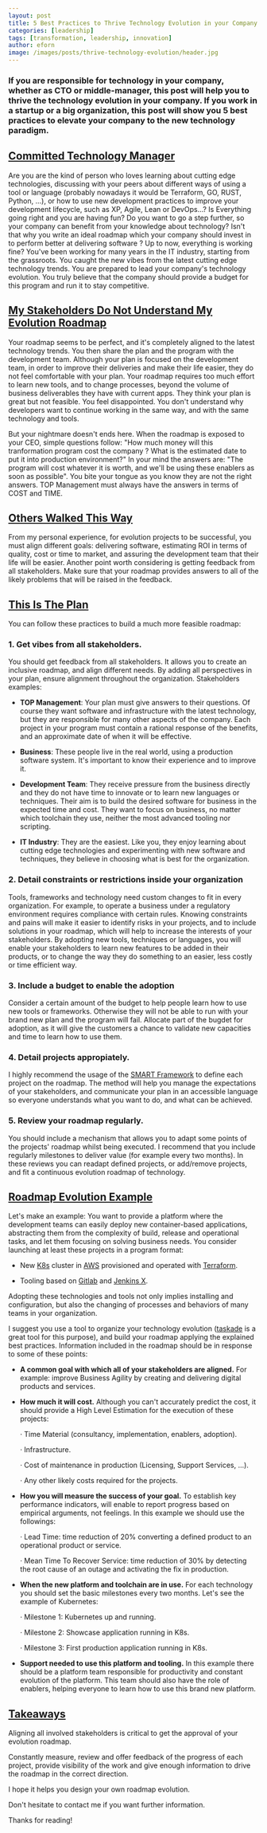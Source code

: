 ```yaml
---
layout: post
title: 5 Best Practices to Thrive Technology Evolution in your Company
categories: [leadership]
tags: [transformation, leadership, innovation]
author: eforn
image: /images/posts/thrive-technology-evolution/header.jpg
---
```


### If you are responsible for technology in your company, whether as CTO or middle-manager, this post will help you to thrive the technology evolution in your company. If you work in a startup or a big organization, this post will show you 5 best practices to elevate your company to the new technology paradigm.

## [**Committed Technology Manager**](#committed-technology-manager)

Are you are the kind of person who loves learning about cutting edge technologies, discussing with your peers about different ways of using a tool or language (probably nowadays it would be Terraform, GO, RUST, Python, ...), or how to use new development practices to improve your development lifecycle, such as XP, Agile, Lean or DevOps...? Is Everything going right and you are having fun? Do you want to go a step further, so your company can benefit from your knowledge about technology? Isn't that why you write an ideal roadmap which your company should invest in to perform better at delivering software ? Up to now, everything is working fine? You've been working for many years in the IT industry, starting from the grassroots. You caught the new vibes from the latest cutting edge technology trends. You are prepared to lead your company's technology evolution. You truly believe that the company should provide a budget for this program and run it to stay competitive.

## [**My Stakeholders Do Not Understand My Evolution Roadmap**](#my-stakeholders-do-not-understand-my-evolution-roadmap)

Your roadmap seems to be perfect, and it's completely aligned to the latest technology trends. You then share the plan and the program with the development team. Although your plan is focused on the development team, in order to improve their deliveries and make their life easier, they do not feel comfortable with your plan. Your roadmap requires too much effort to learn new tools, and to change processes, beyond the volume of business deliverables they have with current apps. They think your plan is great but not feasible. You feel disappointed. You don't understand why developers want to continue working in the same way, and with the same technology and tools.

But your nightmare doesn't ends here. When the roadmap is exposed to your CEO, simple questions follow: "How much money will this tranformation program cost the company ? What is the estimated date to put it into production environment?" In your mind the answers are: "The program will cost whatever it is worth, and we'll be using these enablers as soon as possible". You bite your tongue as you know they are not the right answers. TOP Management must always have the answers in terms of COST and TIME.

## [**Others Walked This Way**](#others-walked-this-way)

From my personal experience, for evolution projects to be successful, you must align different goals: delivering software, estimating ROI in terms of quality, cost or time to market, and assuring the development team that their life will be easier. Another point worth considering is getting feedback from all stakeholders. 
Make sure that your roadmap provides answers to all of the likely problems that will be raised in the feedback.

## [**This Is The Plan**](#this-is-the-plan)

You can follow these practices to build a much more feasible roadmap:

### **1. Get vibes from all stakeholders.**
You should get feedback from all stakeholders. It allows you to create an inclusive roadmap, and align different needs. By adding all perspectives in your plan, ensure alignment throughout the organization. Stakeholders examples:

* **TOP Management**: Your plan must give answers to their questions. Of course they want software and infrastructure with the latest technology, but they are responsible for many other aspects of the company. Each project in your program must contain a rational response of the benefits, and an approximate date of when it will be effective.

* **Business**: These people live in the real world, using a production software system. It's important to know their experience and to improve it.

* **Development Team**: They receive pressure from the business directly and they do not have time to innovate or to learn new languages or techniques. Their aim is to build the desired software for business in the expected time and cost. They want to focus on business, no matter which toolchain they use, neither the most advanced tooling nor scripting.

* **IT Industry**: They are the easiest. Like you, they enjoy learning about cutting edge technologies and experimenting with new software and techniques, they believe in choosing what is best for the organization.

### 2. **Detail constraints or restrictions inside your organization**
Tools, frameworks and technology need custom changes to fit in every organization. For example, to operate a business under a regulatory environment requires compliance with certain rules. Knowing constraints and pains will make it easier to identify risks in your projects, and to include solutions in your roadmap, which will help to increase the interests of your stakeholders. By adopting new tools, techniques or languages, you will enable your stakeholders to learn new features to be added in their products, or to change the way they do something to an easier, less costly or time efficient way.

### 3. **Include a budget to enable the adoption**

Consider a certain amount of the budget to help people learn how to use new tools or frameworks. Otherwise they will not be able to run with your brand new plan and the program will fail. Allocate part of the bugdet for adoption, as it will give the customers a chance to validate new capacities and time to learn how to use them.

### 4. **Detail projects appropiately.**

I highly recommend the usage of the [SMART Framework](https://thedigitalprojectmanager.com/project-objectives/) to define each project on the roadmap. The method will help you manage the expectations of your stakeholders, and communicate your plan in an accessible language so everyone understands what you want to do, and what can be achieved.

### 5. **Review your roadmap regularly.**

You should include a mechanism that allows you to adapt some points of the projects' roadmap whilst being executed. I recommend that you  include regularly milestones to deliver value (for example every two months). In these reviews you can readapt defined projects, or add/remove projects, and fit a continuous evolution roadmap of technology.


## [**Roadmap Evolution Example**](#roadmap-evolution-example)

Let's make an example: You want to provide a platform where the development teams can easily deploy new container-based applications, abstracting them from the complexity of build, release and operational tasks, and let them focusing on solving business needs. You consider launching at least these projects in a program format:

- New [K8s](https://kubernetes.io/) cluster in [AWS](https://aws.amazon.com/) provisioned and operated with [Terraform](https://www.terraform.io/).

- Tooling based on [Gitlab](https://about.gitlab.com/) and [Jenkins X](https://jenkins-x.io/).

Adopting these technologies and tools not only implies installing and configuration, but also the changing of processes and behaviors of many teams in your organization.

I suggest you use a tool to organize your technology evolution ([taskade](https://www.taskade.com/) is a great tool for this purpose), and build your roadmap applying the explained best practices. Information included in the roadmap should be in response to some of these points:

- **A common goal with which all of your stakeholders are aligned.** For example: improve Business Agility by creating and delivering digital products and services.

- **How much it will cost.** Although you can't accurately predict the cost, it should provide a High Level Estimation for the execution of these projects:

    · Time Material (consultancy, implementation, enablers, adoption).

    · Infrastructure.

    · Cost of maintenance in production (Licensing, Support Services, ...).

    · Any other likely costs required for the projects.

- **How you will measure the success of your goal.** To establish key performance indicators, will enable to report progress based on empirical arguments, not feelings. In this example we should use the followings:

    · Lead Time: time reduction of 20% converting a defined product to an operational product or service.

    · Mean Time To Recover Service: time reduction of 30% by detecting the root cause of an outage and activating the fix in production.

- **When the new platform and toolchain are in use.** For each technology you should set the basic milestones every two months. Let's see the example of Kubernetes:

    · Milestone 1: Kubernetes up and running.

    · Milestone 2: Showcase application running in K8s.

    · Milestone 3: First production application running in K8s.

- **Support needed to use this platform and tooling.** In this example there should be a platform team responsible for productivity and constant evolution of the platform. This team should also have the role of enablers, helping everyone to learn how to use this brand new platform.

## [**Takeaways**](#takeaways)

Aligning all involved stakeholders is critical to get the approval of your evolution roadmap.

Constantly measure, review and offer feedback of the progress of each project, provide visibility of the work and give enough information to drive the roadmap in the correct direction.

I hope it helps you design your own roadmap evolution.

Don't hesitate to contact me if you want further information.

Thanks for reading!
